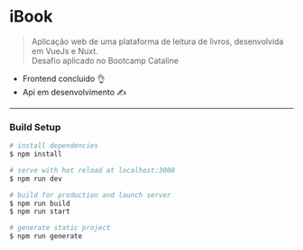 # iBook

> Aplicação web de uma plataforma de leitura de livros, desenvolvida em VueJs e Nuxt.<br>
> Desafio aplicado no Bootcamp Cataline

- Frontend concluido :ok_hand:
- Api em desenvolvimento :writing_hand:

---

### Build Setup

```bash
# install dependencies
$ npm install

# serve with hot reload at localhost:3000
$ npm run dev

# build for production and launch server
$ npm run build
$ npm run start

# generate static project
$ npm run generate
```
